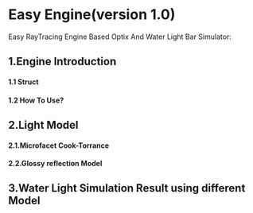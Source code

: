 # Easy Engine(version 1.0)
Easy RayTracing Engine Based Optix And Water Light Bar Simulator:

## 1.Engine Introduction
#### 1.1 Struct
#### 1.2 How To Use?

## 2.Light Model
#### 2.1.Microfacet Cook-Torrance
#### 2.2.Glossy reflection Model

## 3.Water Light Simulation Result using different Model